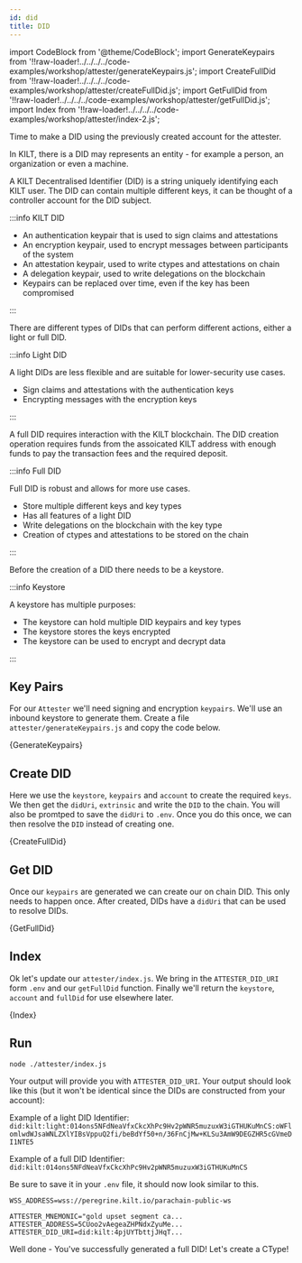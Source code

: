 ```yaml
---
id: did
title: DID
---
```


import CodeBlock from '@theme/CodeBlock';
import GenerateKeypairs from '!!raw-loader!../../../../code-examples/workshop/attester/generateKeypairs.js';
import CreateFullDid from '!!raw-loader!../../../../code-examples/workshop/attester/createFullDid.js';
import GetFullDid from '!!raw-loader!../../../../code-examples/workshop/attester/getFullDid.js';
import Index from '!!raw-loader!../../../../code-examples/workshop/attester/index-2.js';

Time to make a DID using the previously created account for the <span class="label-role attester">attester</span>.

In KILT, there is a DID may represents an entity - for example a person, an organization or even a machine.

A KILT Decentralised Identifier (DID) is a string uniquely identifying each KILT user.
The DID can contain multiple different keys, it can be thought of a controller account for the DID subject.

:::info KILT DID

- An authentication keypair that is used to sign claims and attestations
- An encryption keypair, used to encrypt messages between participants of the system
- An attestation keypair, used to write ctypes and attestations on chain
- A delegation keypair, used to write delegations on the blockchain
- Keypairs can be replaced over time, even if the key has been compromised

:::

There are different types of DIDs that can perform different actions, either a light or full DID.

:::info Light DID

A light DIDs are less flexible and are suitable for lower-security use cases.

- Sign claims and attestations with the authentication keys
- Encrypting messages with the encryption keys

:::

A full DID requires interaction with the KILT blockchain. The DID creation operation requires funds from the assoicated KILT address with enough funds to pay the transaction fees and the required deposit.

:::info Full DID

Full DID is robust and allows for more use cases.

- Store multiple different keys and key types
- Has all features of a light DID
- Write delegations on the blockchain with the key type
- Creation of ctypes and attestations to be stored on the chain

:::

Before the creation of a DID there needs to be a keystore.

:::info Keystore

A keystore has multiple purposes:

- The keystore can hold multiple DID keypairs and key types
- The keystore stores the keys encrypted
- The keystore can be used to encrypt and decrypt data

:::

## Key Pairs

For our `Attester` we'll need signing and encryption `keypairs`. We'll use an inbound keystore to generate them.
Create a file `attester/generateKeypairs.js` and copy the code below.

<CodeBlock className="language-js" title="attester/generateKeypairs.js">
  {GenerateKeypairs}
</CodeBlock>

## Create DID

Here we use the `keystore`, `keypairs` and `account` to create the required `keys`.
We then get the `didUri`, `extrinsic` and write the `DID` to the chain.
You will also be promtped to save the `didUri` to `.env`. Once you do this once,
we can then resolve the `DID` instead of creating one.

<CodeBlock className="language-js">
  {CreateFullDid}
</CodeBlock>

## Get DID

Once our `keypairs` are generated we can create our on chain DID. This only needs
to happen once. After created, DIDs have a `didUri` that can be used to resolve DIDs.

<CodeBlock className="language-js" title="attester/getFullDid.js">
  {GetFullDid}
</CodeBlock>


## Index

Ok let's update our `attester/index.js`. We bring in the `ATTESTER_DID_URI` form `.env` and our `getFullDid` function.
Finally we'll return the `keystore`, `account` and `fullDid` for use elsewhere later.

<CodeBlock className="language-js">
  {Index}
</CodeBlock>

## Run

```bash
node ./attester/index.js
```

Your output will provide you with `ATTESTER_DID_URI`. Your output should look like this (but it won't be identical since the DIDs are constructed from your account):

Example of a light DID Identifier:
`did:kilt:light:014ons5NFdNeaVfxCkcXhPc9Hv2pWNR5muzuxW3iGTHUKuMnCS:oWFlomlwdWJsaWNLZXlYIBsVppuQ2fi/beBdYf50+n/36FnCjMw+KLSu3AmW9DEGZHR5cGVmeDI1NTE5`

Example of a full DID Identifier:
`did:kilt:014ons5NFdNeaVfxCkcXhPc9Hv2pWNR5muzuxW3iGTHUKuMnCS`

Be sure to save it in your `.env` file, it should now look similar to this.

```env title=".env"
WSS_ADDRESS=wss://peregrine.kilt.io/parachain-public-ws

ATTESTER_MNEMONIC="gold upset segment ca...
ATTESTER_ADDRESS=5CUoo2vAegeaZHPNdxZyuMe...
ATTESTER_DID_URI=did:kilt:4pjUYTbttjJHqT...
```

Well done - You've successfully generated a full DID! Let's create a CType!
